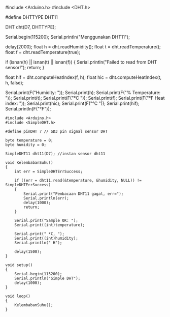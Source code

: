 #include <Arduino.h>
#include <DHT.h>

#define DHTTYPE DHT11

DHT dht(D7, DHTTYPE);

Serial.begin(115200);
Serial.println("Menggunakan DHT11");

delay(2000);
float h = dht.readHumidity();
float t = dht.readTemperature();
float f = dht.readTemperature(true);

if (isnan(h) || isnan(t) || isnan(f))
{
  Serial.println("Failed to read from DHT sensor!");
  return;
}

float hif = dht.computeHeatIndex(f, h);
float hic = dht.computeHeatIndex(t, h, false);

Serial.print(F("Humidity: "));
Serial.print(h);
Serial.print(F("%  Temperature: "));
Serial.print(t);
Serial.print(F("°C "));
Serial.print(f);
Serial.print(F("°F  Heat index: "));
Serial.print(hic);
Serial.print(F("°C "));
Serial.print(hif);
Serial.println(F("°F"));

    
    #include <Arduino.h>
    #include <SimpleDHT.h>

    #define pinDHT 7 // SD3 pin signal sensor DHT

    byte temperature = 0;
    byte humidity = 0;

    SimpleDHT11 dht11(D7); //instan sensor dht11

    void KelembabanSuhu()
    {
        int err = SimpleDHTErrSuccess;

        if ((err = dht11.read(&temperature, &humidity, NULL)) != SimpleDHTErrSuccess)
        {
            Serial.print("Pembacaan DHT11 gagal, err=");
            Serial.println(err);
            delay(1000);
            return;
        }

        Serial.print("Sample OK: ");
        Serial.print((int)temperature);

        Serial.print(" *C, ");
        Serial.print((int)humidity);
        Serial.println(" H");

        delay(1500);
    }

    void setup()
    {
        Serial.begin(115200);
        Serial.println("Simple DHT");
        delay(1000);
    }

    void loop()
    {
        KelembabanSuhu();
    }